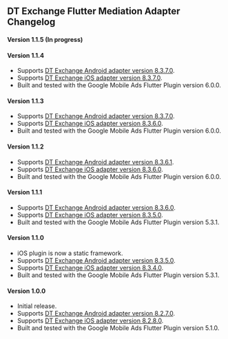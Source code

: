 ## DT Exchange Flutter Mediation Adapter Changelog

#### Version 1.1.5 (In progress)

#### Version 1.1.4
* Supports [DT Exchange Android adapter version 8.3.7.0](https://github.com/googleads/googleads-mobile-android-mediation/blob/main/ThirdPartyAdapters/dtexchange/CHANGELOG.md#version-8370).
* Supports [DT Exchange iOS adapter version 8.3.7.0](https://github.com/googleads/googleads-mobile-ios-mediation/blob/main/adapters/DTExchange/CHANGELOG.md#version-8370).
* Built and tested with the Google Mobile Ads Flutter Plugin version 6.0.0.

#### Version 1.1.3
* Supports [DT Exchange Android adapter version 8.3.7.0](https://github.com/googleads/googleads-mobile-android-mediation/blob/main/ThirdPartyAdapters/dtexchange/CHANGELOG.md#version-8370).
* Supports [DT Exchange iOS adapter version 8.3.6.0](https://github.com/googleads/googleads-mobile-ios-mediation/blob/main/adapters/DTExchange/CHANGELOG.md#version-8360).
* Built and tested with the Google Mobile Ads Flutter Plugin version 6.0.0.

#### Version 1.1.2
* Supports [DT Exchange Android adapter version 8.3.6.1](https://github.com/googleads/googleads-mobile-android-mediation/blob/main/ThirdPartyAdapters/dtexchange/CHANGELOG.md#version-8361).
* Supports [DT Exchange iOS adapter version 8.3.6.0](https://github.com/googleads/googleads-mobile-ios-mediation/blob/main/adapters/DTExchange/CHANGELOG.md#version-8360).
* Built and tested with the Google Mobile Ads Flutter Plugin version 6.0.0.

#### Version 1.1.1
* Supports [DT Exchange Android adapter version 8.3.6.0](https://github.com/googleads/googleads-mobile-android-mediation/blob/main/ThirdPartyAdapters/dtexchange/CHANGELOG.md#version-8360).
* Supports [DT Exchange iOS adapter version 8.3.5.0](https://github.com/googleads/googleads-mobile-ios-mediation/blob/main/adapters/DTExchange/CHANGELOG.md#version-8350).
* Built and tested with the Google Mobile Ads Flutter Plugin version 5.3.1.

#### Version 1.1.0
* iOS plugin is now a static framework.
* Supports [DT Exchange Android adapter version 8.3.5.0](https://github.com/googleads/googleads-mobile-android-mediation/blob/main/ThirdPartyAdapters/dtexchange/CHANGELOG.md#version-8350).
* Supports [DT Exchange iOS adapter version 8.3.4.0](https://github.com/googleads/googleads-mobile-ios-mediation/blob/main/adapters/DTExchange/CHANGELOG.md#version-8340).
* Built and tested with the Google Mobile Ads Flutter Plugin version 5.3.1.

#### Version 1.0.0
* Initial release.
* Supports [DT Exchange Android adapter version 8.2.7.0](https://github.com/googleads/googleads-mobile-android-mediation/blob/main/ThirdPartyAdapters/dtexchange/CHANGELOG.md#version-8270).
* Supports [DT Exchange iOS adapter version 8.2.8.0](https://github.com/googleads/googleads-mobile-ios-mediation/blob/main/adapters/DTExchange/CHANGELOG.md#version-8280).
* Built and tested with the Google Mobile Ads Flutter Plugin version 5.1.0.
